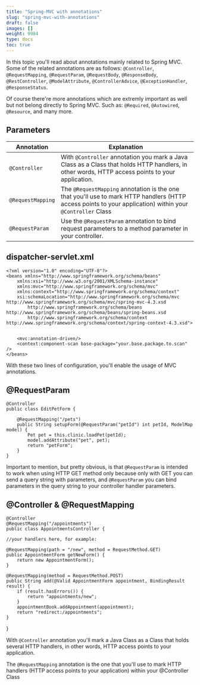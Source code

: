 ```yaml
---
title: "Spring-MVC with annotations"
slug: "spring-mvc-with-annotations"
draft: false
images: []
weight: 9984
type: docs
toc: true
---
```


In this topic you'll read about annotations mainly related to Spring MVC. Some of the related annotations are as follows: `@Controller`, `@RequestMapping`, `@RequestParam`, `@RequestBody`, `@ResponseBody`, `@RestController`, `@ModelAttribute`, `@ControllerAdvice`, `@ExceptionHandler`, `@ResponseStatus`.

Of course there're more annotations which are extremly important as well but not belong directly to Spring MVC. Such as: `@Required`, `@Autowired`, `@Resource`, and many more.

## Parameters
| Annotation      | Explanation |
| ------          | ------ |
| `@Controller`   |  With `@Controller` annotation you mark a Java Class as a Class that holds HTTP handlers, in other words, HTTP access points to your application. |
| `@RequestMapping`          | The  `@RequestMapping` annotation is the one that you'll use to mark HTTP handlers (HTTP access points to your application) within your `@Controller` Class|
|`@RequestParam`|Use the `@RequestParam` annotation to bind request parameters to a method parameter in your controller.|


## dispatcher-servlet.xml
    <?xml version="1.0" encoding="UTF-8"?>
    <beans xmlns="http://www.springframework.org/schema/beans"
        xmlns:xsi="http://www.w3.org/2001/XMLSchema-instance"
        xmlns:mvc="http://www.springframework.org/schema/mvc"
        xmlns:context="http://www.springframework.org/schema/context"
        xsi:schemaLocation="http://www.springframework.org/schema/mvc http://www.springframework.org/schema/mvc/spring-mvc-4.3.xsd
            http://www.springframework.org/schema/beans http://www.springframework.org/schema/beans/spring-beans.xsd
            http://www.springframework.org/schema/context http://www.springframework.org/schema/context/spring-context-4.3.xsd">
        
        
        <mvc:annotation-driven/>
        <context:component-scan base-package="your.base.package.to.scan" />
    </beans>

With these two lines of configuration, you'll enable the usage of MVC annotations.

## @RequestParam
    @Controller
    public class EditPetForm {

        @RequestMapping("/pets")
        public String setupForm(@RequestParam("petId") int petId, ModelMap model) {
            Pet pet = this.clinic.loadPet(petId);
            model.addAttribute("pet", pet);
            return "petForm";
        }
    }

Important to mention, but pretty obvious, is that `@RequestParam` is intended to work when using HTTP GET method only because only with GET you can send a query string with parameters, and `@RequestParam` you can bind parameters in the query string to your controller handler parameters.

## @Controller & @RequestMapping
    @Controller
    @RequestMapping("/appointments")
    public class AppointmentsController {

    //your handlers here, for example:

    @RequestMapping(path = "/new", method = RequestMethod.GET)
    public AppointmentForm getNewForm() {
        return new AppointmentForm();
    }

    @RequestMapping(method = RequestMethod.POST)
    public String add(@Valid AppointmentForm appointment, BindingResult result) {
        if (result.hasErrors()) {
            return "appointments/new";
        }
        appointmentBook.addAppointment(appointment);
        return "redirect:/appointments";
    }
}

With `@Controller` annotation you'll mark a Java Class as a Class that holds several HTTP handlers, in other words, HTTP access points to your application.

The  `@RequestMapping` annotation is the one that you'll use to mark HTTP handlers (HTTP access points to your application) within your @Controller Class


